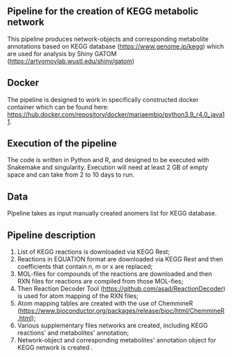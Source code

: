 ## Pipeline for the creation of KEGG metabolic network

This pipeline produces network-objects and corresponding metabolite annotations based on
KEGG database (https://www.genome.jp/kegg) which are used for analysis by Shiny GATOM
(https://artyomovlab.wustl.edu/shiny/gatom)

## Docker

The pipeline is designed to work in specifically constructed docker container which can
be found here: https://hub.docker.com/repository/docker/mariaembio/python3.9_r4.0_java11.

## Execution of the pipeline 

The code is written in Python and R, and designed to be executed with Snakemake and 
singularity. Execution will need at least 2 GB of empty space and can take from 2 to 10 
days to run.

## Data

Pipeline takes as input manually created anomers list for KEGG database.

## Pipeline description

1. List of KEGG reactions is downloaded via KEGG Rest;
2. Reactions in EQUATION format are downloaded via KEGG Rest and then coefficients 
that contain n, m or x are replaced;
3. MOL-files for compounds of the reactions are downloaded and then RXN files for 
reactions are compiled from those MOL-fies;
4. Then Reaction Decoder Tool (https://github.com/asad/ReactionDecoder) is used for atom 
mapping of the RXN files;
5. Atom mapping tables are created with the use of ChemmineR
(https://www.bioconductor.org/packages/release/bioc/html/ChemmineR.html);
6. Various supplementary files networks are created, including
KEGG reactions' and metabolites' annotation;
7. Network-object and corresponding metabolites' annotation object for KEGG network 
is created .

